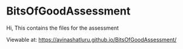 # BitsOfGoodAssessment
Hi, This contains the files for the assessment

Viewable at:
https://avinashatluru.github.io/BitsOfGoodAssessment/
